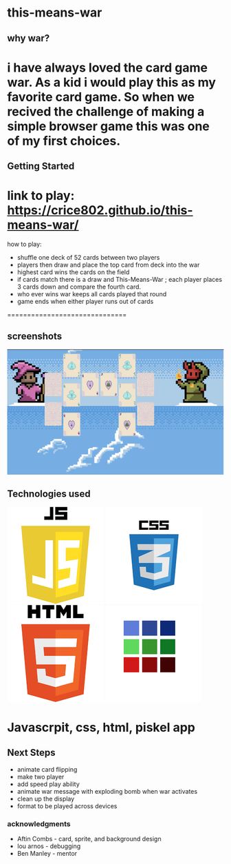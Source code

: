 # this-means-war

## why war?

# i have always loved the card game war. As a kid i would play this as my favorite card game. So when we recived the challenge of making a simple browser game this was one of my first choices.

## Getting Started

link to play:
https://crice802.github.io/this-means-war/
=============================
how to play:

- shuffle one deck of 52 cards between two players
- players then draw and place the top card from deck into the war
- highest card wins the cards on the field
- if cards match there is a draw and This-Means-War ; each player places 3 cards down and compare the fourth card.
- who ever wins war keeps all cards played that round
- game ends when either player runs out of cards

==============================

## screenshots

![This-Means-WAR!?](/images/Screen%20Shot%202021-07-08%20at%209.45.40%20PM.png)

## Technologies used

![js](/images/js%20logo.png)
![css](images/css%20logo.png)
![html](images/html%20logo.png)
![piskel](images/piskel%20app%20logo.png)
# Javascrpit, css, html, piskel app
## Next Steps

- animate card flipping
- make two player
- add speed play ability
- animate war message with exploding bomb when war activates
- clean up the display
- format to be played across devices

### acknowledgments

- Aftin Combs - card, sprite, and background design
- lou arnos - debugging
- Ben Manley - mentor
